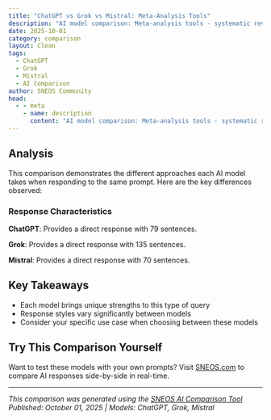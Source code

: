 ```yaml
---
title: "ChatGPT vs Grok vs Mistral: Meta-Analysis Tools"
description: "AI model comparison: Meta-analysis tools - systematic review software and methods..."
date: 2025-10-01
category: comparison
layout: Clean
tags:
  - ChatGPT
  - Grok
  - Mistral
  - AI Comparison
author: SNEOS Community
head:
  - - meta
    - name: description
      content: "AI model comparison: Meta-analysis tools - systematic review software and methods..."
---
```


<ChatComparison
  title="ChatGPT vs Grok vs Mistral: Meta-Analysis Tools"
  prompt="Meta-analysis tools - systematic review software and methods"
  :responses='{
    "ChatGPT": "Certainly! Meta-analysis and systematic reviews are crucial methods in evidence-based research, helping to synthesize results from multiple studies. Various software tools and methodological approaches assist researchers in conducting these analyses efficiently and accurately. Below is an overview of popular meta-analysis tools and common systematic review methods.\n\n### Popular Meta-Analysis and Systematic Review Software Tools\n\n1. **RevMan (Review Manager)**\n   - Developed by Cochrane Collaboration.\n   - Free to use.\n   - Supports data entry, meta-analysis, risk of bias assessment, and generating forest plots.\n   - Widely used for Cochrane systematic reviews.\n\n2. **EndNote / Zotero / Mendeley**\n   - Reference management tools.\n   - Useful for organizing literature during systematic reviews.\n   - EndNote has features to assist with citation screening but not for meta-analysis per se.\n\n3. **Covidence**\n   - Online platform for managing systematic reviews.\n   - Supports collaboration, study screening, data extraction, and risk of bias assessment.\n   - Integration with reference managers.\n   - Subscription-based.\n\n4. **Rayyan**\n   - Free web tool for screening and selecting studies.\n   - Useful for blinding reviewers and resolving conflicts during study selection.\n\n5. **Comprehensive Meta-Analysis (CMA)**\n   - Commercial software focused solely on meta-analysis.\n   - Supports numerous effect size calculations and advanced meta-analytic methods.\n   - User-friendly interface.\n\n6. **Stata / R (metafor, meta, or meta-analysis packages)**\n   - Powerful statistical software.\n   - R packages such as \u0060metafor\u0060, \u0060meta\u0060, \u0060metaSEM\u0060 provide flexible meta-analysis functionalities.\n   - Requires programming skills.\n   - Stata has meta-analysis modules (e.g., \u0060metan\u0060, \u0060metareg\u0060).\n\n7. **JASP**\n   - Free open-source statistical software with meta-analysis modules.\n   - User-friendly GUI.\n\n8. **DistillerSR**\n   - Commercial online platform designed for systematic reviews.\n   - Supports screening, data extraction, and reporting.\n\n9. **EPPI-Reviewer**\n   - Comprehensive web-based software for managing systematic reviews and meta-analysis.\n   - Supports text mining, screening, coding, and analysis.\n   - Subscription-based.\n\n10. **Meta-Essentials (Excel Tool)**\n    - Free Excel spreadsheets for meta-analysis of various data types.\n    - Useful for simple meta-analyses.\n\n---\n\n### Common Methods and Steps in Systematic Reviews with Meta-Analysis\n\n1. **Define Research Question and Protocol**\n   - Formulate using PICO (Population, Intervention, Comparison, Outcome).\n   - Register protocol (e.g., PROSPERO).\n\n2. **Literature Search**\n   - Comprehensive search in multiple databases (PubMed, Embase, Cochrane Library).\n   - Use of systematic search strategies.\n\n3. **Study Selection**\n   - Screen titles and abstracts against inclusion/exclusion criteria.\n   - Use of tools like Covidence or Rayyan improves efficiency and blinding.\n\n4. **Data Extraction**\n   - Extract relevant data: study characteristics, interventions, outcomes, effect sizes.\n   - Use piloted extraction forms.\n\n5. **Assessment of Risk of Bias**\n   - Use tools like Cochrane Risk of Bias (RoB 2), ROBINS-I (non-randomized studies).\n   - Important for interpreting results and sensitivity analyses.\n\n6. **Data Synthesis and Meta-Analysis**\n   - Calculate effect sizes (e.g., odds ratios, mean differences).\n   - Choose model: fixed-effect or random-effects (random-effects common due to heterogeneity).\n   - Assess heterogeneity (I\u00B2 statistic, Chi-square test).\n   - Perform subgroup and sensitivity analyses as appropriate.\n\n7. **Assess Publication Bias**\n   - Funnel plots, Egger\u2019s test.\n\n8. **Report Writing**\n   - Follow PRISMA guidelines.\n   - Transparent reporting of methodology and findings.\n\n---\n\n### Further Resources\n\n- **Cochrane Handbook for Systematic Reviews of Interventions:** Comprehensive guide for methodology.\n- **PRISMA Statement:** Reporting guideline.\n- **Books:**\n  - *Introduction to Meta-Analysis* by Borenstein et al.\n  - *Systematic Reviews in Health Care* by Egger et al.\n\n---\n\nIf you want, I can help you choose a suitable tool based on your specific project or provide guidance on a particular step.",
    "Grok": "Meta-analysis and systematic reviews are critical components of evidence-based research, particularly in fields like medicine, psychology, and social sciences. They involve the systematic collection, evaluation, and synthesis of data from multiple studies to arrive at more robust conclusions. Various software tools and methods can assist researchers in conducting these analyses efficiently. Below is an overview of systematic review software, meta-analysis tools, and methodologies.\n\n---\n\n### **Systematic Review Software**\nSystematic review software helps researchers manage the process of screening, selecting, and organizing studies, as well as documenting the review process. These tools often include features for collaboration, data extraction, and reporting.\n\n1. **Covidence**  \n   - **Purpose**: Streamlines the process of study screening, selection, and data extraction for systematic reviews.\n   - **Features**: \n     - Import citations from reference management software.\n     - Collaborative screening and conflict resolution.\n     - Risk of bias assessment.\n     - Export data for meta-analysis.\n   - **Pricing**: Subscription-based (offers institutional licenses and free trials).\n   - **Best for**: Teams conducting systematic reviews in healthcare and clinical research.\n\n2. **Rayyan**  \n   - **Purpose**: A free, web-based tool for screening and selecting studies.\n   - **Features**:\n     - Import references and deduplicate them.\n     - Collaborative screening with blinding options.\n     - AI-powered suggestions for inclusion/exclusion.\n   - **Pricing**: Free for basic features; premium plans available.\n   - **Best for**: Small teams or individual researchers on a budget.\n\n3. **DistillerSR**  \n   - **Purpose**: An advanced platform for systematic reviews with automation features.\n   - **Features**:\n     - AI-assisted screening and data extraction.\n     - Customizable workflows and forms.\n     - Audit trails for transparency.\n   - **Pricing**: Subscription-based, often used by larger organizations.\n   - **Best for**: Large-scale reviews or regulatory submissions.\n\n4. **EPPI-Reviewer**  \n   - **Purpose**: Software for systematic reviews and evidence synthesis.\n   - **Features**:\n     - Supports qualitative and quantitative reviews.\n     - Coding tools for thematic analysis.\n     - Integration with meta-analysis tools.\n   - **Pricing**: Subscription-based with free versions for small projects.\n   - **Best for**: Social science and education researchers.\n\n5. **RevMan (Review Manager)**  \n   - **Purpose**: Developed by Cochrane for preparing and maintaining systematic reviews.\n   - **Features**:\n     - Tools for creating protocols and full reviews.\n     - Risk of bias assessment.\n     - Built-in meta-analysis capabilities.\n   - **Pricing**: Free to use.\n   - **Best for**: Researchers conducting Cochrane reviews or following strict guidelines.\n\n---\n\n### **Meta-Analysis Software**\nMeta-analysis tools focus on statistically combining data from multiple studies to calculate overall effect sizes, heterogeneity, and confidence intervals.\n\n1. **RevMan (Review Manager)**  \n   - As mentioned above, RevMan includes meta-analysis capabilities.\n   - **Features**:\n     - Forest plots, funnel plots, and subgroup analysis.\n     - Support for fixed-effect and random-effects models.\n   - **Best for**: Researchers following Cochrane guidelines.\n\n2. **Comprehensive Meta-Analysis (CMA)**  \n   - **Purpose**: User-friendly software for conducting meta-analyses.\n   - **Features**:\n     - Wide range of effect size calculations (e.g., odds ratios, risk ratios, standardized mean differences).\n     - Forest plots, subgroup analysis, and publication bias tests.\n     - Easy-to-use interface for beginners.\n   - **Pricing**: Paid (offers academic discounts).\n   - **Best for**: Researchers who need a standalone tool with detailed reporting.\n\n3. **Metafor (R Package)**  \n   - **Purpose**: A free package in R for conducting meta-analyses.\n   - **Features**:\n     - Flexible and customizable analyses (fixed-effect, random-effects, meta-regression).\n     - Visualization of results (forest plots, funnel plots).\n     - Handles complex datasets.\n   - **Pricing**: Free (requires R programming knowledge).\n   - **Best for**: Researchers comfortable with coding and statistical analysis.\n\n4. **Stata**  \n   - **Purpose**: A general-purpose statistical software with strong meta-analysis capabilities.\n   - **Features**:\n     - Commands and modules for meta-analysis (e.g., \u0060meta\u0060 suite).\n     - Supports meta-regression and network meta-analysis.\n     - Advanced graphical outputs.\n   - **Pricing**: Paid (academic pricing available).\n   - **Best for**: Statisticians and researchers already using Stata.\n\n5. **MetaXL**  \n   - **Purpose**: An Excel add-in for meta-analysis.\n   - **Features**:\n     - User-friendly for Excel users.\n     - Forest plots, funnel plots, and heterogeneity statistics.\n     - Supports network meta-analysis.\n   - **Pricing**: Free.\n   - **Best for**: Researchers seeking a simple, no-cost tool integrated with Excel.\n\n6. **OpenMeta[Analyst]**  \n   - **Purpose**: A free, open-source tool for meta-analysis.\n   - **Features**:\n     - Supports various effect size measures.\n     - Forest plots and publication bias assessments.\n     - User-friendly interface.\n   - **Pricing**: Free.\n   - **Best for**: Researchers looking for a no-cost, standalone meta-analysis tool.\n\n---\n\n### **Methods for Conducting Meta-Analysis and Systematic Reviews**\nBeyond software, following a structured methodology is crucial for conducting high-quality systematic reviews and meta-analyses. Below are key steps and considerations:\n\n1. **Developing a Protocol**  \n   - Define the research question using frameworks like PICO (Population, Intervention, Comparison, Outcome).\n   - Specify inclusion/exclusion criteria.\n   - Register the protocol on platforms like PROSPERO (for health-related reviews).\n\n2. **Literature Search**  \n   - Search multiple databases (e.g., PubMed, Embase, Cochrane Library, Scopus).\n   - Use systematic search strings with Boolean operators.\n   - Include gray literature and unpublished studies to reduce publication bias.\n\n3. **Screening and Selection**  \n   - Screen titles and abstracts based on predefined criteria.\n   - Full-text review for final inclusion.\n   - Use tools like Covidence or Rayyan for collaborative screening.\n\n4. **Data Extraction**  \n   - Extract relevant data (e.g., sample size, effect sizes, study characteristics).\n   - Use standardized forms or templates to ensure consistency.\n\n5. **Quality Assessment**  \n   - Assess the risk of bias using tools like:\n     - **Cochrane Risk of Bias Tool** (for RCTs).\n     - **ROBINS-I** (for non-randomized studies).\n     - **Newcastle-Ottawa Scale** (for observational studies).\n   - Evaluate the overall quality of evidence using frameworks like GRADE (Grading of Recommendations Assessment, Development, and Evaluation).\n\n6. **Statistical Analysis (Meta-Analysis)**  \n   - Choose an effect size metric (e.g., odds ratio, risk ratio, mean difference).\n   - Select a model:\n     - **Fixed-effect model**: Assumes a common effect size across studies.\n     - **Random-effects model**: Accounts for variability between studies.\n   - Assess heterogeneity using I\u00B2 and \u03C4\u00B2 statistics.\n   - Test for publication bias using funnel plots or Egger\u2019s test.\n   - Conduct subgroup or sensitivity analyses if needed.\n\n7. **Reporting**  \n   - Follow reporting guidelines such as:\n     - **PRISMA (Preferred Reporting Items for Systematic Reviews and Meta-Analyses)** for systematic reviews and meta-analyses.\n     - **MOOSE (Meta-analysis Of Observational Studies in Epidemiology)** for observational studies.\n   - Include flow diagrams, forest plots, and detailed methodology sections.\n\n8. **Advanced Techniques**  \n   - **Meta-regression**: Explore sources of heterogeneity based on study characteristics.\n   - **Network Meta-Analysis (NMA)**: Compare multiple interventions simultaneously using tools like Stata or R packages (\u0060netmeta\u0060).\n   - **Individual Participant Data (IPD) Meta-Analysis**: Use raw data from studies for more detailed analysis.\n\n---\n\n### **Additional Resources**\n- **Cochrane Handbook for Systematic Reviews of Interventions**: A comprehensive guide for conducting systematic reviews and meta-analyses.\n- **PRISMA Checklist and Flow Diagram**: Essential for transparent reporting.\n- **Online Courses**: Platforms like Coursera and FutureLearn offer courses on systematic reviews and meta-analysis.\n- **Community Support**: Join forums like the Cochrane Community or ResearchGate for advice and collaboration.\n\nBy combining the right software with rigorous methodology, researchers can ensure their systematic reviews and meta-analyses are reliable, reproducible, and impactful. Let me know if you\u0027d like a deeper dive into a specific tool or method!",
    "Mistral": "Conducting a meta-analysis or systematic review involves synthesizing data from multiple studies to draw more robust conclusions. Several tools and software are available to assist researchers in this process. Here are some commonly used tools and methods:\n\n### Software for Systematic Reviews and Meta-Analyses\n\n1. **RevMan (Review Manager)**\n   - Developed by the Cochrane Collaboration.\n   - Used for preparing and maintaining Cochrane reviews.\n   - Supports data entry, analysis, and graphical representation.\n\n2. **Comprehensive Meta-Analysis (CMA)**\n   - User-friendly software for conducting meta-analyses.\n   - Supports various statistical methods and graphical displays.\n\n3. **MetaXL**\n   - An add-in for Microsoft Excel.\n   - Useful for conducting meta-analyses and creating forest plots.\n\n4. **Stata**\n   - A general-purpose statistical software package.\n   - Offers commands for meta-analysis, including \u0060metan\u0060, \u0060metareg\u0060, and \u0060metafunnel\u0060.\n\n5. **R (with meta and metafor packages)**\n   - Open-source statistical software.\n   - The \u0060meta\u0060 and \u0060metafor\u0060 packages provide extensive tools for meta-analysis.\n\n6. **EPPI-Reviewer**\n   - Developed by the EPPI-Centre.\n   - Supports systematic reviews, including data extraction, synthesis, and reporting.\n\n7. **DistillerSR**\n   - A web-based systematic review software.\n   - Facilitates data extraction, quality assessment, and synthesis.\n\n8. **Covidence**\n   - A web-based platform for systematic reviews.\n   - Supports screening, data extraction, and risk of bias assessment.\n\n9. **Rayyan**\n   - A web and mobile app for systematic reviews.\n   - Facilitates the screening process and collaboration among reviewers.\n\n### Methods for Conducting Meta-Analyses\n\n1. **Fixed-Effect Model**\n   - Assumes that all studies share a common effect size.\n   - Useful when studies are homogeneous.\n\n2. **Random-Effects Model**\n   - Assumes that the true effect size varies across studies.\n   - Useful when studies are heterogeneous.\n\n3. **Forest Plot**\n   - A graphical display of the results of individual studies and the overall effect size.\n   - Helps visualize the heterogeneity and precision of the estimates.\n\n4. **Funnel Plot**\n   - A scatter plot of the effect sizes against their standard errors.\n   - Used to assess publication bias.\n\n5. **Heterogeneity Assessment**\n   - Measures such as Cochran\u0027s Q test, I\u00B2 statistic, and Tau\u00B2 are used to assess heterogeneity.\n   - Helps determine the appropriateness of the fixed-effect or random-effects model.\n\n6. **Subgroup Analysis**\n   - Examines whether the effect size varies across different subgroups.\n   - Useful for exploring sources of heterogeneity.\n\n7. **Meta-Regression**\n   - A statistical method to explore the relationship between study characteristics and effect sizes.\n   - Helps identify factors that may influence the effect size.\n\n8. **Sensitivity Analysis**\n   - Involves repeating the analysis with different assumptions or excluding certain studies.\n   - Helps assess the robustness of the findings.\n\n### Reporting Guidelines\n\n1. **PRISMA (Preferred Reporting Items for Systematic Reviews and Meta-Analyses)**\n   - A checklist and flow diagram for reporting systematic reviews and meta-analyses.\n   - Ensures transparency and completeness in reporting.\n\n2. **MOOSE (Meta-analysis Of Observational Studies in Epidemiology)**\n   - A checklist for reporting meta-analyses of observational studies.\n   - Ensures comprehensive reporting of methods and results.\n\n3. **AMSTAR (A Measurement Tool to Assess Systematic Reviews)**\n   - A tool for assessing the methodological quality of systematic reviews.\n   - Helps evaluate the rigor and reliability of the review process.\n\n### Additional Resources\n\n1. **Cochrane Handbook for Systematic Reviews of Interventions**\n   - A comprehensive guide for conducting systematic reviews.\n   - Provides detailed methods and best practices.\n\n2. **GRADE (Grading of Recommendations Assessment, Development and Evaluation)**\n   - A system for rating the quality of evidence and strength of recommendations.\n   - Useful for assessing the certainty of the evidence.\n\nBy utilizing these tools and methods, researchers can conduct high-quality systematic reviews and meta-analyses, ensuring that their findings are robust and reliable."
  }'
  published-date="12:18"
/>

## Analysis

This comparison demonstrates the different approaches each AI model takes when responding to the same prompt. Here are the key differences observed:

### Response Characteristics

**ChatGPT**: Provides a direct response with 79 sentences. 

**Grok**: Provides a direct response with 135 sentences. 

**Mistral**: Provides a direct response with 70 sentences. 

## Key Takeaways

- Each model brings unique strengths to this type of query
- Response styles vary significantly between models
- Consider your specific use case when choosing between these models

## Try This Comparison Yourself

Want to test these models with your own prompts? Visit [SNEOS.com](https://sneos.com) to compare AI responses side-by-side in real-time.

---

*This comparison was generated using the [SNEOS AI Comparison Tool](https://sneos.com)*
*Published: October 01, 2025 | Models: ChatGPT, Grok, Mistral*
